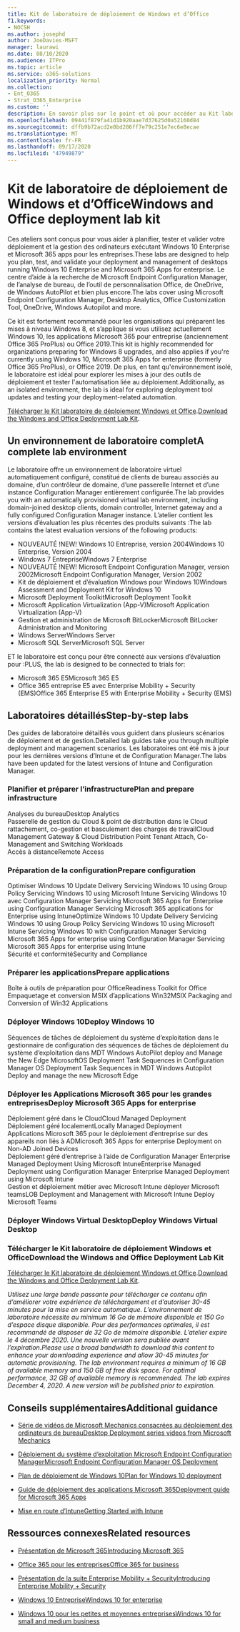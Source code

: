 ```yaml
---
title: Kit de laboratoire de déploiement de Windows et d’Office
f1.keywords:
- NOCSH
ms.author: josephd
author: JoeDavies-MSFT
manager: laurawi
ms.date: 08/10/2020
ms.audience: ITPro
ms.topic: article
ms.service: o365-solutions
localization_priority: Normal
ms.collection:
- Ent_O365
- Strat_O365_Enterprise
ms.custom: ''
description: En savoir plus sur le point et où pour accéder au Kit laboratoire de déploiement Windows et Office.
ms.openlocfilehash: 09441f879fa41d1b920aae7d37625d0a52160d84
ms.sourcegitcommit: dffb9b72acd2e0bd286ff7e79c251e7ec6e8ecae
ms.translationtype: MT
ms.contentlocale: fr-FR
ms.lasthandoff: 09/17/2020
ms.locfileid: "47949879"
---
```

# <a name="windows-and-office-deployment-lab-kit"></a><span data-ttu-id="8dfe4-103">Kit de laboratoire de déploiement de Windows et d’Office</span><span class="sxs-lookup"><span data-stu-id="8dfe4-103">Windows and Office deployment lab kit</span></span>

<span data-ttu-id="8dfe4-104">Ces ateliers sont conçus pour vous aider à planifier, tester et valider votre déploiement et la gestion des ordinateurs exécutant Windows 10 Enterprise et Microsoft 365 apps pour les entreprises.</span><span class="sxs-lookup"><span data-stu-id="8dfe4-104">These labs are designed to help you plan, test, and validate your deployment and management of desktops running Windows 10 Enterprise and Microsoft 365 Apps for enterprise.</span></span> <span data-ttu-id="8dfe4-105">Le centre d’aide à la recherche de Microsoft Endpoint Configuration Manager, de l’analyse de bureau, de l’outil de personnalisation Office, de OneDrive, de Windows AutoPilot et bien plus encore.</span><span class="sxs-lookup"><span data-stu-id="8dfe4-105">The labs cover using Microsoft Endpoint Configuration Manager, Desktop Analytics, Office Customization Tool, OneDrive, Windows Autopilot and more.</span></span>

<span data-ttu-id="8dfe4-106">Ce kit est fortement recommandé pour les organisations qui préparent les mises à niveau Windows 8, et s’applique si vous utilisez actuellement Windows 10, les applications Microsoft 365 pour entreprise (anciennement Office 365 ProPlus) ou Office 2019.</span><span class="sxs-lookup"><span data-stu-id="8dfe4-106">This kit is highly recommended for organizations preparing for Windows 8 upgrades, and also applies if you're currently using Windows 10, Microsoft 365 Apps for enterprise (formerly Office 365 ProPlus), or Office 2019.</span></span> <span data-ttu-id="8dfe4-107">De plus, en tant qu'environnement isolé, le laboratoire est idéal pour explorer les mises à jour des outils de déploiement et tester l'automatisation liée au déploiement.</span><span class="sxs-lookup"><span data-stu-id="8dfe4-107">Additionally, as an isolated environment, the lab is ideal for exploring deployment tool updates and testing your deployment-related automation.</span></span>

<span data-ttu-id="8dfe4-108">[Télécharger le Kit laboratoire de déploiement Windows et Office](https://www.microsoft.com/evalcenter/evaluate-lab-kit).</span><span class="sxs-lookup"><span data-stu-id="8dfe4-108">[Download the Windows and Office Deployment Lab Kit](https://www.microsoft.com/evalcenter/evaluate-lab-kit).</span></span>

## <a name="a-complete-lab-environment"></a><span data-ttu-id="8dfe4-109">Un environnement de laboratoire complet</span><span class="sxs-lookup"><span data-stu-id="8dfe4-109">A complete lab environment</span></span>

<span data-ttu-id="8dfe4-110">Le laboratoire offre un environnement de laboratoire virtuel automatiquement configuré, constitué de clients de bureau associés au domaine, d’un contrôleur de domaine, d’une passerelle Internet et d’une instance Configuration Manager entièrement configurée.</span><span class="sxs-lookup"><span data-stu-id="8dfe4-110">The lab provides you with an automatically provisioned virtual lab environment, including domain-joined desktop clients, domain controller, Internet gateway and a fully configured Configuration Manager instance.</span></span> <span data-ttu-id="8dfe4-111">L’atelier contient les versions d’évaluation les plus récentes des produits suivants :</span><span class="sxs-lookup"><span data-stu-id="8dfe4-111">The lab contains the latest evaluation versions of the following products:</span></span>

  - <span data-ttu-id="8dfe4-112">NOUVEAUTÉ !</span><span class="sxs-lookup"><span data-stu-id="8dfe4-112">NEW!</span></span> <span data-ttu-id="8dfe4-113">Windows 10 Entreprise, version 2004</span><span class="sxs-lookup"><span data-stu-id="8dfe4-113">Windows 10 Enterprise, Version 2004</span></span>
  - <span data-ttu-id="8dfe4-114">Windows 7 Entreprise</span><span class="sxs-lookup"><span data-stu-id="8dfe4-114">Windows 7 Enterprise</span></span>
  - <span data-ttu-id="8dfe4-115">NOUVEAUTÉ !</span><span class="sxs-lookup"><span data-stu-id="8dfe4-115">NEW!</span></span> <span data-ttu-id="8dfe4-116">Microsoft Endpoint Configuration Manager, version 2002</span><span class="sxs-lookup"><span data-stu-id="8dfe4-116">Microsoft Endpoint Configuration Manager, Version 2002</span></span>
  - <span data-ttu-id="8dfe4-117">Kit de déploiement et d’évaluation Windows pour Windows 10</span><span class="sxs-lookup"><span data-stu-id="8dfe4-117">Windows Assessment and Deployment Kit for Windows 10</span></span>
  - <span data-ttu-id="8dfe4-118">Microsoft Deployment Toolkit</span><span class="sxs-lookup"><span data-stu-id="8dfe4-118">Microsoft Deployment Toolkit</span></span>
  - <span data-ttu-id="8dfe4-119">Microsoft Application Virtualization (App-V)</span><span class="sxs-lookup"><span data-stu-id="8dfe4-119">Microsoft Application Virtualization (App-V)</span></span>
  - <span data-ttu-id="8dfe4-120">Gestion et administration de Microsoft BitLocker</span><span class="sxs-lookup"><span data-stu-id="8dfe4-120">Microsoft BitLocker Administration and Monitoring</span></span> 
  - <span data-ttu-id="8dfe4-121">Windows Server</span><span class="sxs-lookup"><span data-stu-id="8dfe4-121">Windows Server</span></span> 
  - <span data-ttu-id="8dfe4-122">Microsoft SQL Server</span><span class="sxs-lookup"><span data-stu-id="8dfe4-122">Microsoft SQL Server</span></span> 

<span data-ttu-id="8dfe4-123">ET le laboratoire est conçu pour être connecté aux versions d’évaluation pour :</span><span class="sxs-lookup"><span data-stu-id="8dfe4-123">PLUS, the lab is designed to be connected to trials for:</span></span> 

  - <span data-ttu-id="8dfe4-124">Microsoft 365 E5</span><span class="sxs-lookup"><span data-stu-id="8dfe4-124">Microsoft 365 E5</span></span>
  - <span data-ttu-id="8dfe4-125">Office 365 entreprise E5 avec Enterprise Mobility + Security (EMS)</span><span class="sxs-lookup"><span data-stu-id="8dfe4-125">Office 365 Enterprise E5 with Enterprise Mobility + Security (EMS)</span></span>

## <a name="step-by-step-labs"></a><span data-ttu-id="8dfe4-126">Laboratoires détaillés</span><span class="sxs-lookup"><span data-stu-id="8dfe4-126">Step-by-step labs</span></span>

<span data-ttu-id="8dfe4-127">Des guides de laboratoire détaillés vous guident dans plusieurs scénarios de déploiement et de gestion.</span><span class="sxs-lookup"><span data-stu-id="8dfe4-127">Detailed lab guides take you through multiple deployment and management scenarios.</span></span> <span data-ttu-id="8dfe4-128">Les laboratoires ont été mis à jour pour les dernières versions d’Intune et de Configuration Manager.</span><span class="sxs-lookup"><span data-stu-id="8dfe4-128">The labs have been updated for the latest versions of Intune and Configuration Manager.</span></span> 

### <a name="plan-and-prepare-infrastructure"></a><span data-ttu-id="8dfe4-129">Planifier et préparer l’infrastructure</span><span class="sxs-lookup"><span data-stu-id="8dfe4-129">Plan and prepare infrastructure</span></span> 
<span data-ttu-id="8dfe4-130">Analyses du bureau</span><span class="sxs-lookup"><span data-stu-id="8dfe4-130">Desktop Analytics</span></span>   
<span data-ttu-id="8dfe4-131">Passerelle de gestion du Cloud & point de distribution dans le Cloud rattachement, co-gestion et basculement des charges de travail</span><span class="sxs-lookup"><span data-stu-id="8dfe4-131">Cloud Management Gateway & Cloud Distribution Point Tenant Attach, Co-Management and Switching Workloads</span></span>    
<span data-ttu-id="8dfe4-132">Accès à distance</span><span class="sxs-lookup"><span data-stu-id="8dfe4-132">Remote Access</span></span>

### <a name="prepare-configuration"></a><span data-ttu-id="8dfe4-133">Préparation de la configuration</span><span class="sxs-lookup"><span data-stu-id="8dfe4-133">Prepare configuration</span></span>   
<span data-ttu-id="8dfe4-134">Optimiser Windows 10 Update Delivery Servicing Windows 10 using Group Policy Servicing Windows 10 using Microsoft Intune Servicing Windows 10 avec Configuration Manager Servicing Microsoft 365 Apps for Enterprise using Configuration Manager Servicing Microsoft 365 applications for Enterprise using Intune</span><span class="sxs-lookup"><span data-stu-id="8dfe4-134">Optimize Windows 10 Update Delivery Servicing Windows 10 using Group Policy Servicing Windows 10 using Microsoft Intune Servicing Windows 10 with Configuration Manager Servicing Microsoft 365 Apps for enterprise using Configuration Manager Servicing Microsoft 365 Apps for enterprise using Intune</span></span>    
<span data-ttu-id="8dfe4-135">Sécurité et conformité</span><span class="sxs-lookup"><span data-stu-id="8dfe4-135">Security and Compliance</span></span> 

### <a name="prepare-applications"></a><span data-ttu-id="8dfe4-136">Préparer les applications</span><span class="sxs-lookup"><span data-stu-id="8dfe4-136">Prepare applications</span></span>    
<span data-ttu-id="8dfe4-137">Boîte à outils de préparation pour Office</span><span class="sxs-lookup"><span data-stu-id="8dfe4-137">Readiness Toolkit for Office</span></span>    
<span data-ttu-id="8dfe4-138">Empaquetage et conversion MSIX d’applications Win32</span><span class="sxs-lookup"><span data-stu-id="8dfe4-138">MSIX Packaging and Conversion of Win32 Applications</span></span> 

### <a name="deploy-windows-10"></a><span data-ttu-id="8dfe4-139">Déployer Windows 10</span><span class="sxs-lookup"><span data-stu-id="8dfe4-139">Deploy Windows 10</span></span>   
<span data-ttu-id="8dfe4-140">Séquences de tâches de déploiement du système d’exploitation dans le gestionnaire de configuration des séquences de tâches de déploiement du système d’exploitation dans MDT Windows AutoPilot deploy and Manage the New Edge Microsoft</span><span class="sxs-lookup"><span data-stu-id="8dfe4-140">OS Deployment Task Sequences in Configuration Manager OS Deployment Task Sequences in MDT Windows Autopilot Deploy and manage the new Microsoft Edge</span></span>    

### <a name="deploy-microsoft-365-apps-for-enterprise"></a><span data-ttu-id="8dfe4-141">Déployer les Applications Microsoft 365 pour les grandes entreprises</span><span class="sxs-lookup"><span data-stu-id="8dfe4-141">Deploy Microsoft 365 Apps for enterprise</span></span>    
<span data-ttu-id="8dfe4-142">Déploiement géré dans le Cloud</span><span class="sxs-lookup"><span data-stu-id="8dfe4-142">Cloud Managed Deployment</span></span>    
<span data-ttu-id="8dfe4-143">Déploiement géré localement</span><span class="sxs-lookup"><span data-stu-id="8dfe4-143">Locally Managed Deployment</span></span>  
<span data-ttu-id="8dfe4-144">Applications Microsoft 365 pour le déploiement d’entreprise sur des appareils non liés à AD</span><span class="sxs-lookup"><span data-stu-id="8dfe4-144">Microsoft 365 Apps for enterprise Deployment on Non-AD Joined Devices</span></span>   
<span data-ttu-id="8dfe4-145">Déploiement géré d’entreprise à l’aide de Configuration Manager Enterprise Managed Deployment Using Microsoft Intune</span><span class="sxs-lookup"><span data-stu-id="8dfe4-145">Enterprise Managed Deployment using Configuration Manager Enterprise Managed Deployment using Microsoft Intune</span></span>    
<span data-ttu-id="8dfe4-146">Gestion et déploiement métier avec Microsoft Intune déployer Microsoft teams</span><span class="sxs-lookup"><span data-stu-id="8dfe4-146">LOB Deployment and Management with Microsoft Intune Deploy Microsoft Teams</span></span>

### <a name="deploy-windows-virtual-desktop"></a><span data-ttu-id="8dfe4-147">Déployer Windows Virtual Desktop</span><span class="sxs-lookup"><span data-stu-id="8dfe4-147">Deploy Windows Virtual Desktop</span></span>  
 
### <a name="download-the-windows-and-office-deployment-lab-kit"></a><span data-ttu-id="8dfe4-148">Télécharger le Kit laboratoire de déploiement Windows et Office</span><span class="sxs-lookup"><span data-stu-id="8dfe4-148">Download the Windows and Office Deployment Lab Kit</span></span>

<span data-ttu-id="8dfe4-149">[Télécharger le Kit laboratoire de déploiement Windows et Office](https://www.microsoft.com/evalcenter/evaluate-lab-kit).</span><span class="sxs-lookup"><span data-stu-id="8dfe4-149">[Download the Windows and Office Deployment Lab Kit](https://www.microsoft.com/evalcenter/evaluate-lab-kit).</span></span>

<span data-ttu-id="8dfe4-150">*Utilisez une large bande passante pour télécharger ce contenu afin d’améliorer votre expérience de téléchargement et d’autoriser 30-45 minutes pour la mise en service automatique. L’environnement de laboratoire nécessite au minimum 16 Go de mémoire disponible et 150 Go d’espace disque disponible. Pour des performances optimales, il est recommandé de disposer de 32 Go de mémoire disponible. L’atelier expire le 4 décembre 2020. Une nouvelle version sera publiée avant l’expiration.*</span><span class="sxs-lookup"><span data-stu-id="8dfe4-150">*Please use a broad bandwidth to download this content to enhance your downloading experience and allow 30-45 minutes for automatic provisioning. The lab environment requires a minimum of 16 GB of available memory and 150 GB of free disk space. For optimal performance, 32 GB of available memory is recommended. The lab expires December 4, 2020. A new version will be published prior to expiration.*</span></span>

## <a name="additional-guidance"></a><span data-ttu-id="8dfe4-151">Conseils supplémentaires</span><span class="sxs-lookup"><span data-stu-id="8dfe4-151">Additional guidance</span></span>

  - [<span data-ttu-id="8dfe4-152">Série de vidéos de Microsoft Mechanics consacrées au déploiement des ordinateurs de bureau</span><span class="sxs-lookup"><span data-stu-id="8dfe4-152">Desktop Deployment series videos from Microsoft Mechanics</span></span>](https://www.aka.ms/watchhowtoshift)

  - [<span data-ttu-id="8dfe4-153">Déploiement du système d’exploitation Microsoft Endpoint Configuration Manager</span><span class="sxs-lookup"><span data-stu-id="8dfe4-153">Microsoft Endpoint Configuration Manager OS Deployment</span></span>](https://docs.microsoft.com/mem/configmgr/osd/understand/introduction-to-operating-system-deployment)

  - [<span data-ttu-id="8dfe4-154"><span class="underline">Plan de déploiement de Windows 10</span></span><span class="sxs-lookup"><span data-stu-id="8dfe4-154"><span class="underline">Plan for Windows 10 deployment</span></span></span>](https://docs.microsoft.com/windows/deployment/planning/index)

  - [<span data-ttu-id="8dfe4-155"><span class="underline">Guide de déploiement des applications Microsoft 365</span></span><span class="sxs-lookup"><span data-stu-id="8dfe4-155"><span class="underline">Deployment guide for Microsoft 365 Apps</span></span></span>](https://docs.microsoft.com/deployoffice/deployment-guide-microsoft-365-apps)

  - [<span data-ttu-id="8dfe4-156"><span class="underline">Mise en route d’Intune</span></span><span class="sxs-lookup"><span data-stu-id="8dfe4-156"><span class="underline">Getting Started with Intune</span></span></span>](https://docs.microsoft.com/intune/get-started-evaluation)

## <a name="related-resources"></a><span data-ttu-id="8dfe4-157">Ressources connexes</span><span class="sxs-lookup"><span data-stu-id="8dfe4-157">Related resources</span></span>

  - [<span data-ttu-id="8dfe4-158"><span class="underline">Présentation de Microsoft 365</span></span><span class="sxs-lookup"><span data-stu-id="8dfe4-158"><span class="underline">Introducing Microsoft 365</span></span></span>](https://www.microsoft.com/microsoft-365/default.aspx)

  - [<span data-ttu-id="8dfe4-159"><span class="underline">Office 365 pour les entreprises</span></span><span class="sxs-lookup"><span data-stu-id="8dfe4-159"><span class="underline">Office 365 for business</span></span></span>](https://products.office.com/business/office)

  - [<span data-ttu-id="8dfe4-160"><span class="underline">Présentation de la suite Enterprise Mobility + Security</span></span><span class="sxs-lookup"><span data-stu-id="8dfe4-160"><span class="underline">Introducing Enterprise Mobility + Security</span></span></span>](https://www.microsoft.com/cloud-platform/enterprise-mobility-security)

  - [<span data-ttu-id="8dfe4-161"><span class="underline">Windows 10 Entreprise</span></span><span class="sxs-lookup"><span data-stu-id="8dfe4-161"><span class="underline">Windows 10 for enterprise</span></span></span>](https://www.microsoft.com/WindowsForBusiness/windows-for-enterprise)

  - [<span data-ttu-id="8dfe4-162"><span class="underline">Windows 10 pour les petites et moyennes entreprises</span></span><span class="sxs-lookup"><span data-stu-id="8dfe4-162"><span class="underline">Windows 10 for small and medium business</span></span></span>](https://www.microsoft.com/WindowsForBusiness/windows-for-small-business)
